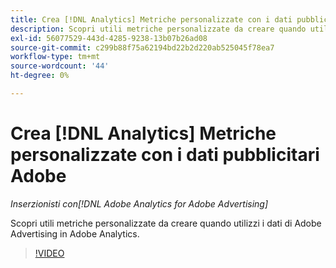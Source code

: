 ```yaml
---
title: Crea [!DNL Analytics] Metriche personalizzate con i dati pubblicitari Adobe
description: Scopri utili metriche personalizzate da creare quando utilizzi i dati di Adobe Advertising in Adobe Analytics.
exl-id: 56077529-443d-4285-9238-13b07b26ad08
source-git-commit: c299b88f75a62194bd22b2d220ab525045f78ea7
workflow-type: tm+mt
source-wordcount: '44'
ht-degree: 0%

---
```


# Crea [!DNL Analytics] Metriche personalizzate con i dati pubblicitari Adobe

*Inserzionisti con[!DNL Adobe Analytics for Adobe Advertising]*

Scopri utili metriche personalizzate da creare quando utilizzi i dati di Adobe Advertising in Adobe Analytics.

>[!VIDEO](https://video.tv.adobe.com/v/33919)
